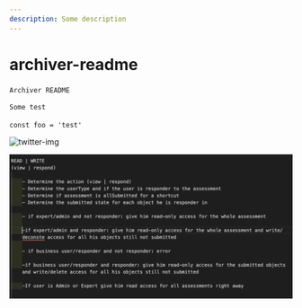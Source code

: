 ```yaml
---
description: Some description
---
```


# archiver-readme

`Archiver README`

```text
Some test

const foo = 'test'
```

![twitter-img](.gitbook/assets/twitter-cover-image%20%281%29.jpg)

![](.gitbook/assets/screen-shot-2020-02-05-at-13.52.43.png)

